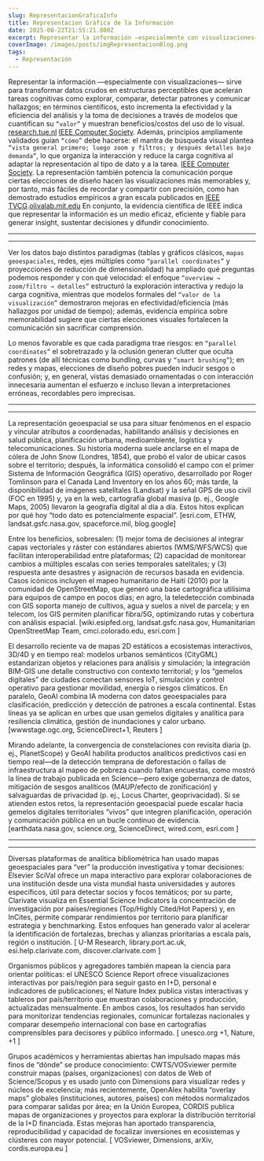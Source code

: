 ```yaml
---
slug: RepresentacionGraficaInfo
title: Representacion Gráfica de la Información
date: 2025-08-22T21:55:21.800Z
excerpt: Representar la información —especialmente con visualizaciones— sirve para transformar datos crudos en estructuras perceptibles que aceleran tareas cognitivas.
coverImage: /images/posts/imgRepresentacionBlog.png
tags:
  - Representación
---
```

<script>
    import FloatingImage from "$lib/components/atoms/FloatingImage.svelte";
</script>
Representar la información —especialmente con visualizaciones— sirve para transformar datos crudos en estructuras perceptibles que aceleran tareas cognitivas como explorar, comparar, detectar patrones y comunicar hallazgos; en términos científicos, esto incrementa la efectividad y la eficiencia del análisis y la toma de decisiones a través de modelos que cuantifican su `“valor”` y muestran beneficios/costos del uso de lo visual. [research.tue.nl](https://doi.org/10.1109/2945.981847) [IEEE Computer Society](https://doi.org/10.1109/TVCG.2006.80). Además, principios ampliamente validados guían `“cómo”` debe hacerse: el mantra de búsqueda visual plantea `“vista general primero; luego zoom y filtros; y después detalles bajo demanda”`, lo que organiza la interacción y reduce la carga cognitiva al adaptar la representación al tipo de dato y a la tarea. [IEEE Computer Society](https://doi.org/10.1109/TVCG.2006.80).
 La representación también potencia la comunicación porque ciertas elecciones de diseño hacen las visualizaciones más memorables y, por tanto, más fáciles de recordar y compartir con precisión, como han demostrado estudios empíricos a gran escala publicados en [IEEE TVCG](https://doi.org/10.1109/TVCG.2013.234).[olivalab.mit.edu](https://doi.org/10.1109/VL.1996.545307)
 En conjunto, la evidencia científica de IEEE indica que representar la información es un medio eficaz, eficiente y fiable para generar insight, sustentar decisiones y difundir conocimiento.

 ---
<FloatingImage 
  src="/images/posts/imgParadigmaBlog.jpg" alt="UCE" 
  style="display:block; margin-inline:auto; max-width: 720px"
  fit="cover"
  amplitude={8}
  duration={1000}
  hoverScale={1.03}
  shadow="0 0 0 20px var(--color--primary),
          0 200px 40px color-mix(in oklab, var(--color--primary) 90%, transparent)"
/>

 ---
 Ver los datos bajo distintos paradigmas (tablas y gráficos clásicos, `mapas geoespaciales`, redes, ejes múltiples como `“parallel coordinates”` y proyecciones de reducción de dimensionalidad) ha ampliado qué preguntas podemos responder y con qué velocidad: el enfoque `“overview → zoom/filtro → detalles”` estructuró la exploración interactiva y redujo la carga cognitiva, mientras que modelos formales del `“valor de la visualización”` demostraron mejoras en efectividad/eficiencia (más hallazgos por unidad de tiempo); además, evidencia empírica sobre memorabilidad sugiere que ciertas elecciones visuales fortalecen la comunicación sin sacrificar comprensión.

Lo menos favorable es que cada paradigma trae riesgos: en `“parallel coordinates”` el sobretrazado y la oclusión generan clutter que oculta patrones (de allí técnicas como bundling, curvas y `“smart brushing”`); en redes y mapas, elecciones de diseño pobres pueden inducir sesgos o confusión; y, en general, vistas demasiado ornamentadas o con interacción innecesaria aumentan el esfuerzo e incluso llevan a interpretaciones erróneas, recordables pero imprecisas.

---
<FloatingImage 
  src="/images/posts/imgGeoespacialWorldBlog.png" alt="UCE" 
  style="display:block; margin-inline:auto; max-width: 720px"
  fit="cover"
  amplitude={8}
  duration={1000}
  hoverScale={1.03}
  shadow="0 0 0 20px var(--color--primary),
          0 200px 40px color-mix(in oklab, var(--color--primary) 90%, transparent)"
/>

---

La representación geoespacial se usa para situar fenómenos en el espacio y vincular atributos a coordenadas, habilitando análisis y decisiones en salud pública, planificación urbana, medioambiente, logística y telecomunicaciones. Su historia moderna suele anclarse en el mapa de cólera de John Snow (Londres, 1854), que probó el valor de ubicar casos sobre el territorio; después, la informática consolidó el campo con el primer Sistema de Información Geográfica (GIS) operativo, desarrollado por Roger Tomlinson para el Canada Land Inventory en los años 60; más tarde, la disponibilidad de imágenes satelitales (Landsat) y la señal GPS de uso civil (FOC en 1995) y, ya en la web, cartografía global masiva (p. ej., Google Maps, 2005) llevaron la geografía digital al día a día. Estos hitos explican por qué hoy “todo dato es potencialmente espacial”. 
[esri.com, ETHW, landsat.gsfc.nasa.gov, spaceforce.mil, blog.google]

Entre los beneficios, sobresalen: (1) mejor toma de decisiones al integrar capas vectoriales y ráster con estándares abiertos (WMS/WFS/WCS) que facilitan interoperabilidad entre plataformas; (2) capacidad de monitorear cambios a múltiples escalas con series temporales satelitales; y (3) respuesta ante desastres y asignación de recursos basada en evidencia. Casos icónicos incluyen el mapeo humanitario de Haití (2010) por la comunidad de OpenStreetMap, que generó una base cartográfica utilísima para equipos de campo en pocos días; en agro, la teledetección combinada con GIS soporta manejo de cultivos, agua y suelos a nivel de parcela; y en telecom, los GIS permiten planificar fibra/5G, optimizando rutas y cobertura con análisis espacial. 
[wiki.esipfed.org, landsat.gsfc.nasa.gov, Humanitarian OpenStreetMap Team, cmci.colorado.edu, esri.com ]

El desarrollo reciente va de mapas 2D estáticos a ecosistemas interactivos, 3D/4D y en tiempo real: modelos urbanos semánticos (CityGML) estandarizan objetos y relaciones para análisis y simulación; la integración BIM-GIS une detalle constructivo con contexto territorial; y los “gemelos digitales” de ciudades conectan sensores IoT, simulación y control operativo para gestionar movilidad, energía o riesgos climáticos. En paralelo, GeoAI combina IA moderna con datos geoespaciales para clasificación, predicción y detección de patrones a escala continental. Estas líneas ya se aplican en urbes que usan gemelos digitales y analítica para resiliencia climática, gestión de inundaciones y calor urbano. 
[wwwstage.ogc.org, ScienceDirect+1, Reuters ]

Mirando adelante, la convergencia de constelaciones con revisita diaria (p. ej., PlanetScope) y GeoAI habilita productos analíticos predictivos casi en tiempo real—de la detección temprana de deforestación o fallas de infraestructura al mapeo de pobreza cuando faltan encuestas, como mostró la línea de trabajo publicada en Science—pero exige gobernanza de datos, mitigación de sesgos analíticos (MAUP/efecto de zonificación) y salvaguardas de privacidad (p. ej., Locus Charter, geoprivacidad). Si se atienden estos retos, la representación geoespacial puede escalar hacia gemelos digitales territoriales “vivos” que integren planificación, operación y comunicación pública en un bucle continuo de evidencia. 
[earthdata.nasa.gov, science.org, ScienceDirect, wired.com, esri.com ]

---
<FloatingImage 
  src="/images/posts/imgGeoespacialMapBlog.png" alt="UCE" 
  style="display:block; margin-inline:auto; max-width: 720px"
  fit="cover"
  amplitude={8}
  duration={1000}
  hoverScale={1.03}
  shadow="0 0 0 20px var(--color--primary),
          0 200px 40px color-mix(in oklab, var(--color--primary) 90%, transparent)"
/>

---

Diversas plataformas de analítica bibliométrica han usado mapas geoespaciales para “ver” la producción investigativa y tomar decisiones: Elsevier SciVal ofrece un mapa interactivo para explorar colaboraciones de una institución desde una vista mundial hasta universidades y autores específicos, útil para detectar socios y focos temáticos; por su parte, Clarivate visualiza en Essential Science Indicators la concentración de investigación por países/regiones (Top/Highly Cited/Hot Papers) y, en InCites, permite comparar rendimientos por territorio para planificar estrategia y benchmarking. Estos enfoques han generado valor al acelerar la identificación de fortalezas, brechas y alianzas prioritarias a escala país, región o institución. 
[ U-M Research, library.port.ac.uk, esi.help.clarivate.com, discover.clarivate.com ]

Organismos públicos y agregadores también mapean la ciencia para orientar políticas: el UNESCO Science Report ofrece visualizaciones interactivas por país/región para seguir gasto en I+D, personal e indicadores de publicaciones; el Nature Index publica vistas interactivas y tableros por país/territorio que muestran colaboraciones y producción, actualizadas mensualmente. En ambos casos, los resultados han servido para monitorizar tendencias regionales, comunicar fortalezas nacionales y comparar desempeño internacional con base en cartografías comprensibles para decisores y público informado. 
[ unesco.org +1, Nature, +1 ]

Grupos académicos y herramientas abiertas han impulsado mapas más finos de “dónde” se produce conocimiento: CWTS/VOSviewer permite construir mapas (países, organizaciones) con datos de Web of Science/Scopus y es usado junto con Dimensions para visualizar redes y núcleos de excelencia; más recientemente, OpenAlex habilita “overlay maps” globales (instituciones, autores, países) con métodos normalizados para comparar salidas por área; en la Unión Europea, CORDIS publica mapas de organizaciones y proyectos para explorar la distribución territorial de la I+D financiada. Estas mejoras han aportado transparencia, reproducibilidad y capacidad de focalizar inversiones en ecosistemas y clústeres con mayor potencial. 
[ VOSviewer, Dimensions, arXiv, cordis.europa.eu ]